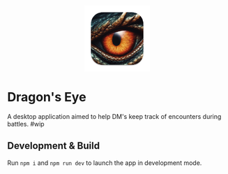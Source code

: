 <div align="center">
    <img src="build/icon.png" height="150px" />
</div>


# Dragon's Eye
A desktop application aimed to help DM's keep track of encounters during battles. #wip

## Development & Build 

Run `npm i` and `npm run dev` to launch the app in development mode.
